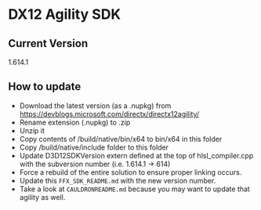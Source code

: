 # DX12 Agility SDK

## Current Version
1.614.1

## How to update
- Download the latest version (as a .nupkg) from https://devblogs.microsoft.com/directx/directx12agility/
- Rename extension (.nupkg) to .zip
- Unzip it
- Copy contents of /build/native/bin/x64 to bin/x64 in this folder
- Copy /build/native/include folder to this folder
- Update D3D12SDKVersion extern defined at the top of hlsl_compiler.cpp with the subversion number (i.e. 1.614.1 -> 614)
- Force a rebuild of the entire solution to ensure proper linking occurs.
- Update this `FFX_SDK_README.md` with the new version number.
- Take a look at `CAULDRONREADME.md` because you may want to update that agility as well.
